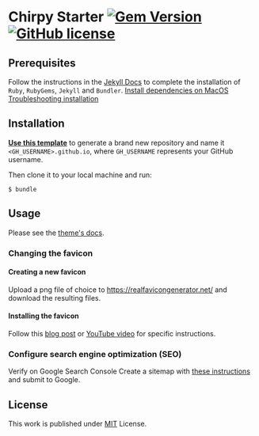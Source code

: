 # Chirpy Starter [![Gem Version](https://img.shields.io/gem/v/jekyll-theme-chirpy)](https://rubygems.org/gems/jekyll-theme-chirpy) [![GitHub license](https://img.shields.io/github/license/cotes2020/chirpy-starter.svg?color=blue)][mit]

## Prerequisites

Follow the instructions in the [Jekyll Docs](https://jekyllrb.com/docs/installation/) to complete the installation of `Ruby`, `RubyGems`, `Jekyll` and `Bundler`.
[Install dependencies on MacOS](https://jekyllrb.com/docs/installation/macos/)
[Troubleshooting installation](https://stackoverflow.com/questions/66460196/problem-with-bundler-using-rails-mac-user)
## Installation

[**Use this template**][use-template] to generate a brand new repository and name it `<GH_USERNAME>.github.io`, where `GH_USERNAME` represents your GitHub username.

Then clone it to your local machine and run:

```
$ bundle
```

## Usage

Please see the [theme's docs](https://github.com/cotes2020/jekyll-theme-chirpy#documentation).

### Changing the favicon
#### Creating a new favicon
Upload a png file of choice to https://realfavicongenerator.net/ and download the resulting files.
#### Installing the favicon
Follow this [blog post](https://medium.com/@xiang_zhou/how-to-add-a-favicon-to-your-jekyll-site-2ac2179cc2ed) or [YouTube video](https://youtu.be/4v-8_JSydgk) for specific instructions.

### Configure search engine optimization (SEO)
Verify on Google Search Console
Create a sitemap with [these instructions](https://blog.webjeda.com/jekyll-sitemap/#:~:text=search%20engine%20friendly.-,How%20to%20create%20a%20sitemap%20for%20Jekyll%20blog%3F,-In%20WordPress%2C%20creating) and submit to Google.
## License

This work is published under [MIT][mit] License.

[gem]: https://rubygems.org/gems/jekyll-theme-chirpy
[chirpy]: https://github.com/cotes2020/jekyll-theme-chirpy/
[use-template]: https://github.com/cotes2020/chirpy-starter/generate
[CD]: https://en.wikipedia.org/wiki/Continuous_deployment
[mit]: https://github.com/cotes2020/chirpy-starter/blob/master/LICENSE
